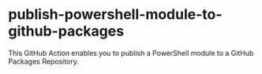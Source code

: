 # publish-powershell-module-to-github-packages
This GitHub Action enables you to publish a PowerShell module to a GitHub Packages Repository.
